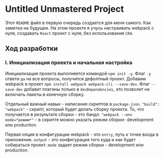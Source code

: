 # Untitled Unmastered Project

Этот `README` файл в первую очередь создается для меня самого. Как заметка на будущее.
На этом проекте я учусь настраивать webpack с нуля, создавать `React` проект с нуля, без использования `CRA`.

## Ход разработки

### I. Инициализация проекта и начальная настройка

Инициализация проекта выполняется командой `npm init -y`. Флаг `-y` ответи `да` на все вопросы, получится дефолтный проект.
Добавим webpack в проект `npm install webpack webpack-cli --save-dev`. Флаг `--save-dev` добавит плагины только в `devDependencies`, это позволит не включать пакеты в конечную сборку.

Отдельный важный навык - написание скриптов в `package.json`.
`"build": "webpack"` - скрипт, который будет делать сборку проекта. То, что получается в результате сборки - это бандл.
`"webpack --env mode=*режим*"` - в скрипте можно указать режим сборки- development или production.

Первая опция в конфигурации webpack - это `entry`, путь к точке входа в приложение.
`output` - это конфигурация того куда и как будет собираться проект.
`mode` задает режим сборки - development или production.
